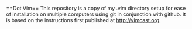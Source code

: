 ==Dot Vim==
This repository is a copy of my .vim directory setup for ease of
installation on multiple computers using git in conjunction with
github. It is based on the instructions first published at
http://vimcast.org.
